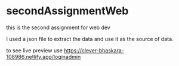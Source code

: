 # secondAssignmentWeb
this is the second assignment for web dev

I used a json file to extract the data and use it as the source of data.

to see live preview use https://clever-bhaskara-108986.netlify.app/loginadmin


